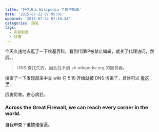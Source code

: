 ```yaml
---
title: '好久没上 Wikipedia 了都不知道'
date: '2015-07-22 07:09:01'
updated: '2015-07-22 07:10:34'
categories: 随笔
tags:
  - 审查制度
  - 吐槽
---
```



今天久违地去逛了一下维基百科，看到代理IP被禁止编辑，就关了代理访问，然后。。

> DNS 查找失败，因此找不到 zh.wikipedia.org 的服务器。

搜索了一下发现原来中文 wiki 在 5.19 开始就被 DNS 污染了，具体可以 [看这里](https://zh.wikipedia.org/wiki/%E4%B8%AD%E5%9B%BD%E5%A4%A7%E9%99%86%E5%AF%B9%E7%BB%B4%E5%9F%BA%E5%AA%92%E4%BD%93%E7%9A%84%E5%B0%81%E9%94%81) 。

厉害厉害。丧心病狂。

### Across the Great Firewall, we can reach every corner in the world.

自我审查？谁搞谁傻逼。



